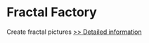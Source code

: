 # Fractal Factory
Create fractal pictures
[>> Detailed information](https://secure.shareit.com/shareit/product.html?productid=300060516&affiliateid=200057808)
